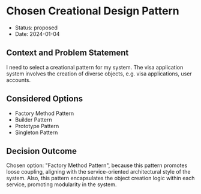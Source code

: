 # Chosen Creational Design Pattern

* Status: proposed
* Date: 2024-01-04

## Context and Problem Statement

I need to select a creational pattern for my system. The visa application system involves the creation of diverse objects, e.g. visa applications, user accounts.

## Considered Options

* Factory Method Pattern
* Builder Pattern
* Prototype Pattern
* Singleton Pattern

## Decision Outcome

Chosen option: "Factory Method Pattern", because this pattern promotes loose coupling, aligning with the service-oriented architectural style of the system. Also, this pattern encapsulates the object creation logic within each service, promoting modularity in the system.
